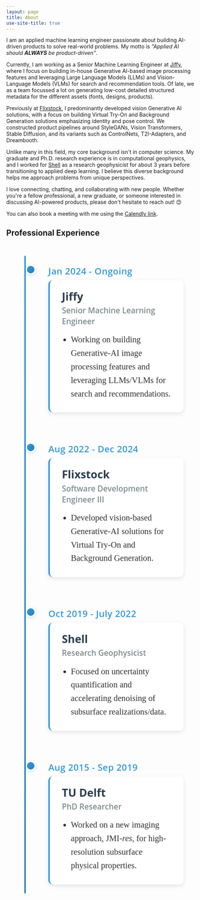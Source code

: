 ```yaml
---
layout: page
title: About
use-site-title: true
---
```


I am an applied machine learning engineer passionate about building AI-driven products to solve real-world problems. My motto is <i>"Applied AI should <b>ALWAYS</b> be product-driven"</i>.

Currently, I am working as a Senior Machine Learning Engineer at <a href="https://www.jiffy.com/">Jiffy</a>, where I focus on building in-house Generative AI-based image processing features and leveraging Large Language Models (LLMs) and
Vision-Language Models (VLMs) for search and recommendation tools. Of late, we as a team focussed a lot on generating low-cost detailed structured metadata for the different assets (fonts, designs, products).

Previously at <a href="https://www.flixstock.com/">Flixstock</a>, I predominantly developed vision Generative AI solutions, with a focus on building Virtual Try-On and Background Generation solutions emphasizing identity and pose control. We constructed product pipelines around StyleGANs, Vision Transformers, Stable Diffusion, and its variants such as ControlNets, T2I-Adapters, and Dreambooth.

Unlike many in this field, my core background isn't in computer science. My graduate and Ph.D. research experience is in computational geophysics, and I worked for <a href="https://www.shell.com/">Shell</a> as a research geophysicist for about 3 years before transitioning to applied deep learning. I believe this diverse background helps me approach problems from unique perspectives.

I love connecting, chatting, and collaborating with new people. Whether you're a fellow professional, a new graduate, or someone interested in discussing AI-powered products, please don't hesitate to reach out! 😊

You can also book a meeting with me using the <a href="https://calendly.com/aayushgargiitr/30min">Calendly link</a>.


<style>
  /* Professional Experience Timeline - Matches Website Theme */
  .timeline {
    position: relative;
    max-width: 900px;
    margin: 3rem auto;
    padding: 0 2rem;
  }
	
  .timeline::after {
    content: '';
    position: absolute;
    width: 4px;
    background: linear-gradient(180deg, #3498db 0%, #2980b9 100%);
    top: 0;
    bottom: 0;
    left: 50px;
    margin-left: -2px;
    border-radius: 2px;
  }
	
  .timeline-item {
    padding: 1.5rem 0;
    position: relative;
    background-color: inherit;
    width: calc(100% - 80px);
    left: 80px;
    margin-bottom: 2rem;
  }
  
  .timeline-item::after {
    content: '';
    position: absolute;
    width: 20px;
    height: 20px;
    left: -60px;
    background: linear-gradient(135deg, #3498db, #2980b9);
    border: 3px solid #ffffff;
    top: 1.5rem;
    border-radius: 50%;
    z-index: 2;
    box-shadow: 0 2px 8px rgba(52, 152, 219, 0.3);
  }
  
  .timeline-date {
    font-family: 'Open Sans', 'Helvetica Neue', Arial, sans-serif;
    font-weight: 600;
    font-size: 1.5rem; /* Increased from 1.1rem for better prominence */
    color: #3498db;
    margin-bottom: 0.5rem;
    letter-spacing: 0.5px;
  }
  
  .timeline-content {
    background: #ffffff;
    padding: 1.5rem 2rem;
    position: relative;
    border-radius: 12px;
    font-size: 16px;
    box-shadow: 0 4px 12px rgba(0,0,0,0.1);
    border-left: 4px solid #3498db;
    font-family: 'Lora', 'Times New Roman', serif;
    transition: all 0.3s ease;
  }

  .timeline-content:hover {
    box-shadow: 0 6px 20px rgba(52, 152, 219, 0.15);
    transform: translateY(-2px);
  }

  .timeline-content h3 {
    font-family: 'Open Sans', 'Helvetica Neue', Arial, sans-serif;
    font-weight: 700;
    font-size: 1.8rem; /* Increased from 1.4rem for better prominence */
    color: #2c3e50;
    margin: 0 0 0.3rem 0;
    line-height: 1.3;
  }

  .timeline-content h4 {
    font-family: 'Open Sans', 'Helvetica Neue', Arial, sans-serif;
    font-weight: 600;
    font-size: 1.3rem; /* Increased from 1.1rem for better hierarchy */
    color: #7f8c8d;
    margin: 0 0 1rem 0;
    line-height: 1.4;
  }

  .timeline-content ul {
    margin: 0;
    padding-left: 1.5rem;
  }

  .timeline-content li {
    color: #333;
    line-height: 1.6;
    margin-bottom: 0.5rem;
    font-family: 'Lora', 'Times New Roman', serif;
    font-size: 1.4rem; /* Reduced font size for bullet points */
  }

  /* Mobile responsiveness */
  @media (max-width: 768px) {
    .timeline {
      padding: 0 1rem;
    }

    .timeline::after {
      left: 30px;
    }

    .timeline-item {
      left: 60px;
      width: calc(100% - 60px);
    }

    .timeline-item::after {
      left: -40px;
      width: 16px;
      height: 16px;
    }

    .timeline-content {
      padding: 1rem 1.5rem;
    }

    .timeline-content h3 {
      font-size: 1.5rem; /* Increased mobile company name size */
    }

    .timeline-content h4 {
      font-size: 1.1rem; /* Increased mobile job title size */
    }

    .timeline-content li {
      font-size: 0.9rem; /* Smaller bullet points on mobile */
    }

    .timeline-date {
      font-size: 1.3rem; /* Increased mobile date size */
    }
  }
</style>


<h2>Professional Experience</h2>
<div class="timeline">
  <div class="timeline-item">
    <div class="timeline-date">Jan 2024 - Ongoing</div>
    <div class="timeline-content">
      <h3>Jiffy</h3>
      <h4>Senior Machine Learning Engineer</h4>
      <ul>
        <li>Working on building Generative-AI image processing features and leveraging LLMs/VLMs for search and recommendations.</li>
      </ul>
    </div>
</div>
  
<div class="timeline-item">
<div class="timeline-date">Aug 2022 - Dec 2024</div>
<div class="timeline-content">
	<h3>Flixstock</h3>
	<h4>Software Development Engineer III</h4>
	<ul>
	<li>Developed vision-based Generative-AI solutions for Virtual Try-On and Background Generation.</li>
	</ul>
</div>
</div>
  
<div class="timeline-item">
    <div class="timeline-date">Oct 2019 - July 2022</div>
    <div class="timeline-content">
      <h3>Shell</h3>
      <h4>Research Geophysicist</h4>
	  <ul>
      <li>Focused on uncertainty quantification and accelerating denoising of subsurface realizations/data.</li>
	  </ul>
    </div>
</div>

<div class="timeline-item">
    <div class="timeline-date">Aug 2015 - Sep 2019</div>
    <div class="timeline-content">
      <h3>TU Delft</h3>
      <h4>PhD Researcher</h4>
      <ul>
        <li>Worked on a new imaging approach, JMI-<i>res</i>, for high-resolution subsurface physical properties.</li>
      </ul>
    </div>
</div>

</div>


